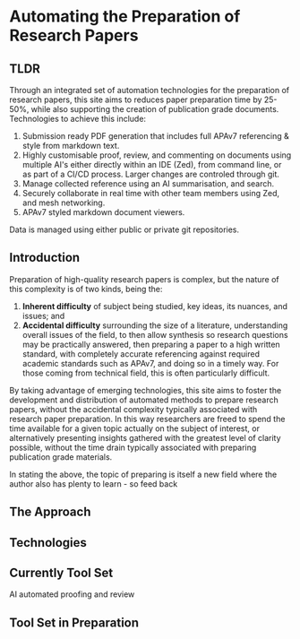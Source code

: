 # Automating the Preparation of Research Papers
## TLDR
Through an integrated set of automation technologies for the preparation of research papers, this site aims to reduces paper preparation time by 25-50%, while also supporting the creation of publication grade documents.  Technologies to achieve this include:
1. Submission ready PDF generation that includes full APAv7 referencing & style from markdown text.
2. Highly customisable proof, review, and commenting on documents using multiple AI's either directly within an IDE (Zed), from command line, or as part of a CI/CD process. Larger changes are controled through git.
3. Manage collected reference using an AI summarisation, and search.
4. Securely collaborate in real time with other team members using Zed, and mesh networking.
5. APAv7 styled markdown document viewers.

Data is managed using either public or private git repositories.

## Introduction
Preparation of high-quality research papers is complex, but the nature of this complexity is of two kinds, being the:
1. **Inherent difficulty** of subject being studied, key ideas, its nuances, and issues; and
2. **Accidental difficulty** surrounding the size of a literature, understanding overall issues of the field, to then allow synthesis so research questions may be practically answered, then preparing a paper to a high written standard, with completely accurate referencing against required academic standards such as APAv7, and doing so in a timely way. For those coming from technical field, this is often particularly difficult.

By taking advantage of emerging technologies, this site aims to foster the development and distribution of automated methods to prepare research papers, without the accidental complexity typically associated with research paper preparation. In this way researchers are freed to spend the time available for a given topic actually on the subject of interest, or alternatively presenting insights gathered with the greatest level of clarity possible, without the time drain typically associated with preparing publication grade materials.

In stating the above, the topic of preparing is itself a new field where the author also has plenty to learn - so feed back

## The Approach


## Technologies

## Currently Tool Set
AI automated proofing and review

## Tool Set in Preparation
